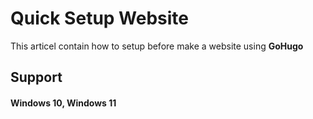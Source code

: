 # Quick Setup Website
This articel contain how to setup before make a website using <b>GoHugo<b>
## Support
  
#### Windows 10, Windows 11


